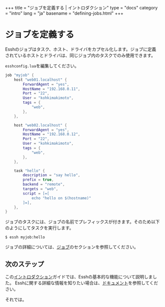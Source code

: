 +++
title = "ジョブを定義する | イントロダクション"
type = "docs"
category = "intro"
lang = "ja"
basename = "defining-jobs.html"
+++

# ジョブを定義する

Esshのジョブはタスク、ホスト、ドライバをカプセル化します。ジョブに定義されているホストとドライバは、同じジョブ内のタスクでのみ使用できます。

`esshconfig.lua`を編集してください。

~~~lua
job "myjob" {
    host "web01.localhost" {
        ForwardAgent = "yes",
        HostName = "192.168.0.11",
        Port = "22",
        User = "kohkimakimoto",
        tags = {
            "web",
        },
    },

    host "web02.localhost" {
        ForwardAgent = "yes",
        HostName = "192.168.0.12",
        Port = "22",
        User = "kohkimakimoto",
        tags = {
            "web",
        },
    },

    task "hello" {
        description = "say hello",
        prefix = true,
        backend = "remote",
        targets = "web",
        script = [=[
            echo "hello on $(hostname)"
        ]=],
    },
}
~~~

ジョブのタスクには、ジョブの名前でプレフィックスが付きます。そのため以下のようにしてタスクを実行します。

~~~
$ essh myjob:hello
~~~

ジョブの詳細については、[ジョブ](/docs/ja/jobs.html)のセクションを参照してください。

## 次のステップ

この[イントロダクション](/intro/ja/index.html)ガイドでは、Esshの基本的な機能について説明しました。 Esshに関する詳細な情報を知りたい場合は、[ドキュメント](/docs/ja/index.html)を参照してください。

それでは。
